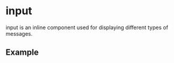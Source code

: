 <script setup>
  import InputTabs from './InputTabs.vue'
</script>

# input

input is an inline component used for displaying different types of messages.

## Example

<theme-switcher />

<input-example></input-example>

<input-tabs />
